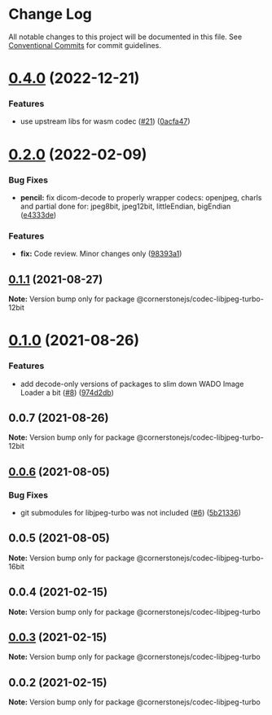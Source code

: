 # Change Log

All notable changes to this project will be documented in this file.
See [Conventional Commits](https://conventionalcommits.org) for commit guidelines.

# [0.4.0](https://github.com/cornerstonejs/codecs/compare/@cornerstonejs/codec-libjpeg-turbo-12bit@0.2.0...@cornerstonejs/codec-libjpeg-turbo-12bit@0.4.0) (2022-12-21)


### Features

* use upstream libs for wasm codec  ([#21](https://github.com/cornerstonejs/codecs/issues/21)) ([0acfa47](https://github.com/cornerstonejs/codecs/commit/0acfa47a8832bfd074c6735d1fd5757f580b6b02))





# [0.2.0](https://github.com/cornerstonejs/codecs/compare/@cornerstonejs/codec-libjpeg-turbo-12bit@0.1.1...@cornerstonejs/codec-libjpeg-turbo-12bit@0.2.0) (2022-02-09)


### Bug Fixes

* **pencil:** fix dicom-decode to properly wrapper codecs: openjpeg, charls and partial done for: jpeg8bit, jpeg12bit, littleEndian, bigEndian ([e4333de](https://github.com/cornerstonejs/codecs/commit/e4333ded24ed984a7541e2a00209425cd9e1bc93))


### Features

* **fix:** Code review. Minor changes only ([98393a1](https://github.com/cornerstonejs/codecs/commit/98393a1e505d652df25b868564ff28111c2bae6a))





## [0.1.1](https://github.com/cornerstonejs/codecs/compare/@cornerstonejs/codec-libjpeg-turbo-12bit@0.1.0...@cornerstonejs/codec-libjpeg-turbo-12bit@0.1.1) (2021-08-27)

**Note:** Version bump only for package @cornerstonejs/codec-libjpeg-turbo-12bit





# [0.1.0](https://github.com/cornerstonejs/codecs/compare/@cornerstonejs/codec-libjpeg-turbo-12bit@0.0.7...@cornerstonejs/codec-libjpeg-turbo-12bit@0.1.0) (2021-08-26)


### Features

* add decode-only versions of packages to slim down WADO Image Loader a bit ([#8](https://github.com/cornerstonejs/codecs/issues/8)) ([974d2db](https://github.com/cornerstonejs/codecs/commit/974d2db6494c842ac801c45ca33a6efc5b115a89))





## 0.0.7 (2021-08-26)

**Note:** Version bump only for package @cornerstonejs/codec-libjpeg-turbo-12bit





## [0.0.6](https://github.com/cornerstonejs/codecs/compare/@cornerstonejs/codec-libjpeg-turbo-16bit@0.0.5...@cornerstonejs/codec-libjpeg-turbo-16bit@0.0.6) (2021-08-05)


### Bug Fixes

* git submodules for libjpeg-turbo was not included ([#6](https://github.com/cornerstonejs/codecs/issues/6)) ([5b21336](https://github.com/cornerstonejs/codecs/commit/5b2133619d63c79ed262f4c7ecd037d3a4898011))





## 0.0.5 (2021-08-05)

**Note:** Version bump only for package @cornerstonejs/codec-libjpeg-turbo-16bit





## 0.0.4 (2021-02-15)

**Note:** Version bump only for package @cornerstonejs/codec-libjpeg-turbo





## [0.0.3](https://github.com/PrecisionMetrics/codecs/compare/@cornerstonejs/codec-libjpeg-turbo@0.0.2...@cornerstonejs/codec-libjpeg-turbo@0.0.3) (2021-02-15)

**Note:** Version bump only for package @cornerstonejs/codec-libjpeg-turbo





## 0.0.2 (2021-02-15)

**Note:** Version bump only for package @cornerstonejs/codec-libjpeg-turbo

